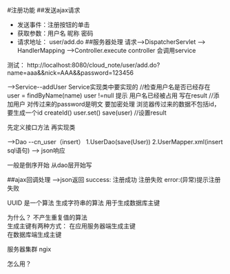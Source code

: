 #注册功能
##发送ajax请求
- 发送事件：注册按钮的单击
- 获取参数：用户名 昵称 密码 
- 请求地址： user/add.do
##服务器处理
请求-->DispatcherServlet 
--> HandlerMapping
-->Controller.execute
controller 会调用service

测试：
http://localhost:8080/cloud_note/user/add.do?name=aaa&&nick=AAA&&password=123456

-->Service--addUser
Service实现类中要实现的
//检查用户名是否已经存在 
	user = findByName(name)
	user !=null 提示 用户名已经被占用 写在result
//添加用户
	对传过来的password是明文 要加密处理
	浏览器传过来的数据不包括id，要生成一个id createId()
	user.set()
	save(user)
//设置result

先定义接口方法 再实现类

-->Dao --cn_user（insert）
1.UserDao(save(User)) 
2.UserMapper.xml(insert sql语句)
--> json响应

一般是倒序开始 从dao层开始写

##ajax回调处理
-->json返回
success:
注册成功
注册失败
error:(异常)提示注册失败

UUID
是一个算法
生成字符串的算法 用于生成数据库主键

为什么？
不产生重复值的算法<br>
生成主键有两种方式：
在应用服务器端生成主键<br>
在数据库端生成主键<br>

服务器集群
ngix

怎么用？

